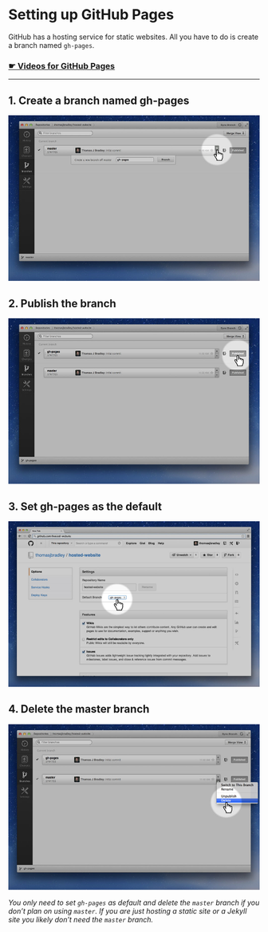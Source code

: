 # Setting up GitHub Pages

GitHub has a hosting service for static websites. All you have to do is create a branch named `gh-pages`.

### [☛ Videos for GitHub Pages](https://www.youtube.com/watch?v=-RwSh_pbu_U&list=PLWjCJDeWfDdfSZOQYvsy_jJiAvx4uaJLB&index=2)

---

## 1. Create a branch named gh-pages

![](gh-pages.jpg)

## 2. Publish the branch

![](publish.jpg)

## 3. Set gh-pages as the default

![](default.jpg)

## 4. Delete the master branch

![](delete.jpg)

*You only need to set `gh-pages` as default and delete the `master` branch if you don’t plan on using `master`. If you are just hosting a static site or a Jekyll site you likely don’t need the `master` branch.*
